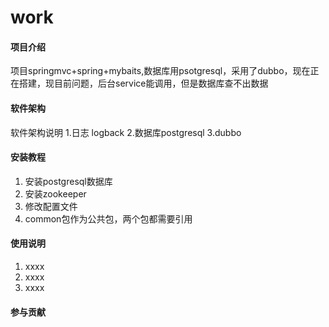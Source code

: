 # work

#### 项目介绍
项目springmvc+spring+mybaits,数据库用psotgresql，采用了dubbo，现在正在搭建，现目前问题，后台service能调用，但是数据库查不出数据

#### 软件架构
软件架构说明
1.日志 logback
2.数据库postgresql
3.dubbo


#### 安装教程

1. 安装postgresql数据库
2. 安装zookeeper
3. 修改配置文件
4. common包作为公共包，两个包都需要引用

#### 使用说明

1. xxxx
2. xxxx
3. xxxx

#### 参与贡献

